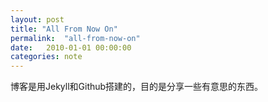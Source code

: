 ```yaml
---
layout: post
title: "All From Now On"
permalink:  "all-from-now-on"
date:   2010-01-01 00:00:00
categories: note 
---
```


博客是用Jekyll和Github搭建的，目的是分享一些有意思的东西。